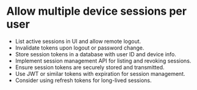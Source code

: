 # Allow multiple device sessions per user

- List active sessions in UI and allow remote logout.
- Invalidate tokens upon logout or password change.
- Store session tokens in a database with user ID and device info.
- Implement session management API for listing and revoking sessions.
- Ensure session tokens are securely stored and transmitted.
- Use JWT or similar tokens with expiration for session management.
- Consider using refresh tokens for long-lived sessions.
